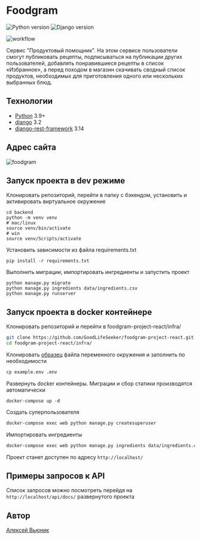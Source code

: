 # Foodgram
![Python version](https://img.shields.io/badge/python-3.9-yellow) ![Django version](https://img.shields.io/badge/django-3.2-red)

![workflow](https://github.com/HelloAgni/foodgram-project-react/actions/workflows/foodgram_workflow.yml/badge.svg)

Сервис "Продуктовый помощник". На этом сервисе пользователи смогут публиковать рецепты, подписываться на публикации других пользователей, добавлять понравившиеся рецепты в список «Избранное», а перед походом в магазин скачивать сводный список продуктов, необходимых для приготовления одного или нескольких выбранных блюд.


## Технологии

- [Python](https://www.python.org/) 3.9+
- [django](https://github.com/django/django) 3.2
- [django-rest-framework](https://github.com/encode/django-rest-framework)
  3.14

## Адрес сайта

![foodgram](www.doubleicefoodgram.hopto.org/)

## Запуск проекта в dev режиме

Клонировать репозиторий, перейти в папку с бэкендом, установить и активировать виртуальное окружение

```
cd backend
python -m venv venv
# mac/linux
source venv/bin/activate
# win
source venv/Scripts/activate 
``` 

Установить зависимости из файла requirements.txt

```
pip install -r requirements.txt
``` 

Выполнить миграции, импортировать ингредиенты и запустить проект

```
python manage.py migrate
python manage.py ingredients data/ingredients.csv
python manage.py runserver
``` 

## Запуск проекта в docker контейнере

Клонировать репозиторий и перейти в foodgram-project-react/infra/

```bash
git clone https://github.com/GoodLifeSeeker/foodgram-project-react.git
cd foodgram-project-react/infra/
``` 

Клонировать [образец](/infra/example.env) файла переменного окружения и заполнить по необходимости

```bash
cp example.env .env
``` 

Развернуть docker контейнеры. Миграции и сбор статики производятся автоматически

```
docker-compose up -d
``` 

Создать суперпользователя

```bash
docker-compose exec web python manage.py createsuperuser
```

Импортировать ингредиенты

```bash
docker-compose exec web python manage.py ingredients data/ingredients.csv
```

Проект станет доступен по адресу `http://localhost/`

## Примеры запросов к API

Список запросов можно посмотреть перейдя на `http://localhost/api/docs/` развернутого проекта

## Автор
[Алексей Вьюник](https://github.com/GoodLifeSeeker)
